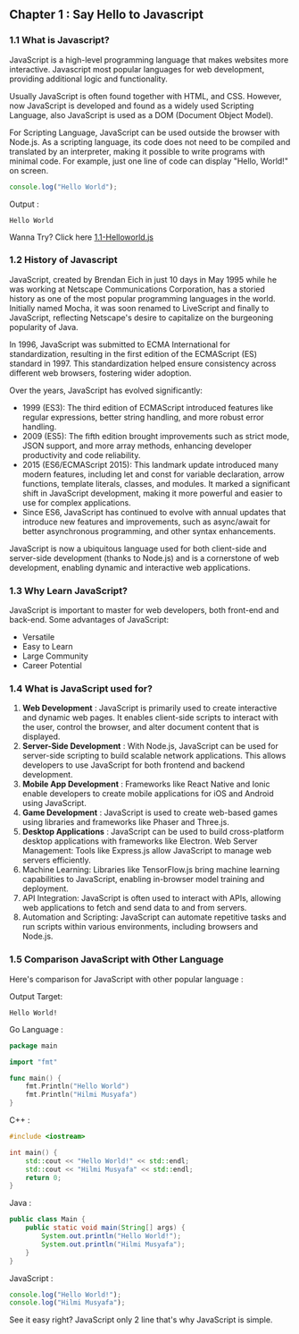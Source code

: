 ## Chapter 1 : Say Hello to Javascript

### 1.1 What is Javascript?

JavaScript is a high-level programming language that makes websites more interactive. Javascript most popular languages for web development, providing additional logic and functionality. 

Usually JavaScript is often found together with HTML, and CSS. However, now JavaScript is developed and found as a widely used Scripting Language, also JavaScript is used as a DOM (Document Object Model).

For Scripting Language, JavaScript can be used outside the browser with Node.js. As a scripting language, its code does not need to be compiled and translated by an interpreter, making it possible to write programs with minimal code. For example, just one line of code can display "Hello, World!" on screen.

```javascript
console.log("Hello World");
```
Output : 
```
Hello World
```
Wanna Try? Click here [1.1-Helloworld.js](https://github1s.com/hilmimusyafa/dicoding-course-introductiontojavascript/blob/main/Material%20%26%20Code/Chapter%201%20-%20Introduction%20to%20JavaScript/1.1-Helloworld.js)

### 1.2 History of Javascript

JavaScript, created by Brendan Eich in just 10 days in May 1995 while he was working at Netscape Communications Corporation, has a storied history as one of the most popular programming languages in the world. Initially named Mocha, it was soon renamed to LiveScript and finally to JavaScript, reflecting Netscape's desire to capitalize on the burgeoning popularity of Java.

In 1996, JavaScript was submitted to ECMA International for standardization, resulting in the first edition of the ECMAScript (ES) standard in 1997. This standardization helped ensure consistency across different web browsers, fostering wider adoption.

Over the years, JavaScript has evolved significantly:

- 1999 (ES3): The third edition of ECMAScript introduced features like regular expressions, better string handling, and more robust error handling.
- 2009 (ES5): The fifth edition brought improvements such as strict mode, JSON support, and more array methods, enhancing developer productivity and code reliability.
- 2015 (ES6/ECMAScript 2015): This landmark update introduced many modern features, including let and const for variable declaration, arrow functions, template literals, classes, and modules. It marked a significant shift in JavaScript development, making it more powerful and easier to use for complex applications.
- Since ES6, JavaScript has continued to evolve with annual updates that introduce new features and improvements, such as async/await for better asynchronous programming, and other syntax enhancements.

JavaScript is now a ubiquitous language used for both client-side and server-side development (thanks to Node.js) and is a cornerstone of web development, enabling dynamic and interactive web applications.

### 1.3 Why Learn JavaScript?

JavaScript is important to master for web developers, both front-end and back-end. Some advantages of JavaScript:

- Versatile
- Easy to Learn
- Large Community
- Career Potential 

### 1.4 What is JavaScript used for?

1. **Web Development** : JavaScript is primarily used to create interactive and dynamic web pages. It enables client-side scripts to interact with the user, control the browser, and alter document content that is displayed.
2. **Server-Side Development** : With Node.js, JavaScript can be used for server-side scripting to build scalable network applications. This allows developers to use JavaScript for both frontend and backend development.
3. **Mobile App Development** : Frameworks like React Native and Ionic enable developers to create mobile applications for iOS and Android using JavaScript.
4. **Game Development** : JavaScript is used to create web-based games using libraries and frameworks like Phaser and Three.js.
5. **Desktop Applications** : JavaScript can be used to build cross-platform desktop applications with frameworks like Electron.
Web Server Management: Tools like Express.js allow JavaScript to manage web servers efficiently.
6. Machine Learning: Libraries like TensorFlow.js bring machine learning capabilities to JavaScript, enabling in-browser model training and deployment.
7. API Integration: JavaScript is often used to interact with APIs, allowing web applications to fetch and send data to and from servers.
8. Automation and Scripting: JavaScript can automate repetitive tasks and run scripts within various environments, including browsers and Node.js.

### 1.5 Comparison JavaScript with Other Language

Here's comparison for JavaScript with other popular language : 

Output Target: 
```
Hello World!
```
Go Language : 
```go
package main

import "fmt"

func main() {
    fmt.Println("Hello World")
    fmt.Println("Hilmi Musyafa")
}
```
C++ : 
```cpp
#include <iostream>

int main() {
    std::cout << "Hello World!" << std::endl;
    std::cout << "Hilmi Musyafa" << std::endl;
    return 0;
}
```
Java : 
```java
public class Main {
    public static void main(String[] args) {
        System.out.println("Hello World!");
        System.out.println("Hilmi Musyafa");
    }
}
```
JavaScript :
```javascript
console.log("Hello World!");
console.log("Hilmi Musyafa");
```
See it easy right? JavaScript only 2 line that's why JavaScript is simple. 